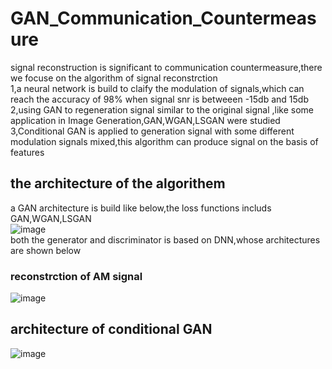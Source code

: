 # GAN_Communication_Countermeasure
signal reconstruction is significant to communication countermeasure,there we focuse on the algorithm of signal reconstrction<br/>
1,a neural network is build to claify the modulation of signals,which can reach the accuracy of 98% when signal snr is betweeen -15db and 15db<br/>
2,using GAN to regeneration signal similar to the original signal ,like some application in Image Generation,GAN,WGAN,LSGAN were studied <br/>
3,Conditional GAN is applied to generation signal with some different modulation signals mixed,this algorithm can produce signal on the basis of features <br/>

## the architecture of the algorithem <br>
a GAN architecture is build like below,the loss functions includs GAN,WGAN,LSGAN <br/>
  ![image](https://github.com/jianqin123/GAN_Communication_Countermeasure/blob/master/imag/Signal_Generation_GAN_architecture.png)<br/>
both the generator and discriminator is based on DNN,whose architectures are shown below<br/>
### reconstrction of AM signal
![image](https://github.com/jianqin123/GAN_Communication_Countermeasure/blob/master/imag/AM_regenaration.png)<br/>
## architecture of conditional GAN<br/>
![image](https://github.com/jianqin123/GAN_Communication_Countermeasure/blob/master/imag/conditiaon_GAN.png)<br/>


